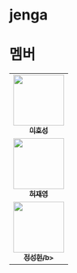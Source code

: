 # jenga

# 멤버 

<table>
  <tr>
    <td align="center">
      <a href="https://blog.novice.io/">
        <img src="https://avatars2.githubusercontent.com/u/2469766?v=4" width="100px;" alt=""/><br /><sub><b>이호성</b></sub>
      </a>
    </td>
  </tr>
  <tr>
    <td align="center">
      <a href="https://kirade.githubio/">
        <img src="https://avatars.githubusercontent.com/u/13049936?v=4" width="100px;" alt=""/><br /><sub><b>허재영</b></sub>
      </a>
    </td>
  </tr>
    <tr>
    <td align="center">
      <a href="https://github.com/Heon4856">
        <img src="https://avatars.githubusercontent.com/u/13060192?v=4" width="100px;" alt=""/><br /><sub><b>정성헌/b></sub>
      </a>
    </td>
  </tr>
</table>
